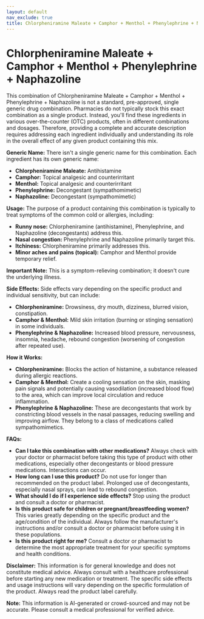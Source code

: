 ```yaml
---
layout: default
nav_exclude: true
title: Chlorpheniramine Maleate + Camphor + Menthol + Phenylephrine + Naphazoline
---
```


# Chlorpheniramine Maleate + Camphor + Menthol + Phenylephrine + Naphazoline

This combination of Chlorpheniramine Maleate + Camphor + Menthol + Phenylephrine + Naphazoline is not a standard, pre-approved, single generic drug combination.  Pharmacies do not typically stock this exact combination as a single product.  Instead, you'll find these ingredients in various over-the-counter (OTC) products, often in different combinations and dosages.  Therefore, providing a complete and accurate description requires addressing each ingredient individually and understanding its role in the overall effect of any given product containing this mix.


**Generic Name:**  There isn't a single generic name for this combination.  Each ingredient has its own generic name:

* **Chlorpheniramine Maleate:** Antihistamine
* **Camphor:** Topical analgesic and counterirritant
* **Menthol:** Topical analgesic and counterirritant
* **Phenylephrine:** Decongestant (sympathomimetic)
* **Naphazoline:** Decongestant (sympathomimetic)


**Usage:**  The purpose of a product containing this combination is typically to treat symptoms of the common cold or allergies, including:

* **Runny nose:** Chlorpheniramine (antihistamine), Phenylephrine, and Naphazoline (decongestants) address this.
* **Nasal congestion:** Phenylephrine and Naphazoline primarily target this.
* **Itchiness:** Chlorpheniramine primarily addresses this.
* **Minor aches and pains (topical):** Camphor and Menthol provide temporary relief.

**Important Note:** This is a symptom-relieving combination; it doesn't cure the underlying illness.


**Side Effects:** Side effects vary depending on the specific product and individual sensitivity, but can include:

* **Chlorpheniramine:** Drowsiness, dry mouth, dizziness, blurred vision, constipation.
* **Camphor & Menthol:** Mild skin irritation (burning or stinging sensation) in some individuals.
* **Phenylephrine & Naphazoline:** Increased blood pressure, nervousness, insomnia, headache, rebound congestion (worsening of congestion after repeated use).


**How it Works:**

* **Chlorpheniramine:** Blocks the action of histamine, a substance released during allergic reactions.
* **Camphor & Menthol:** Create a cooling sensation on the skin, masking pain signals and potentially causing vasodilation (increased blood flow) to the area, which can improve local circulation and reduce inflammation.
* **Phenylephrine & Naphazoline:**  These are decongestants that work by constricting blood vessels in the nasal passages, reducing swelling and improving airflow.  They belong to a class of medications called sympathomimetics.


**FAQs:**

* **Can I take this combination with other medications?**  Always check with your doctor or pharmacist before taking this type of product with other medications, especially other decongestants or blood pressure medications. Interactions can occur.
* **How long can I use this product?** Do not use for longer than recommended on the product label. Prolonged use of decongestants, especially nasal sprays, can lead to rebound congestion.
* **What should I do if I experience side effects?** Stop using the product and consult a doctor or pharmacist.
* **Is this product safe for children or pregnant/breastfeeding women?**  This varies greatly depending on the specific product and the age/condition of the individual. Always follow the manufacturer's instructions and/or consult a doctor or pharmacist before using it in these populations.
* **Is this product right for me?**  Consult a doctor or pharmacist to determine the most appropriate treatment for your specific symptoms and health conditions.


**Disclaimer:** This information is for general knowledge and does not constitute medical advice. Always consult with a healthcare professional before starting any new medication or treatment.  The specific side effects and usage instructions will vary depending on the specific formulation of the product. Always read the product label carefully.


**Note:** This information is AI-generated or crowd-sourced and may not be accurate. Please consult a medical professional for verified advice.
